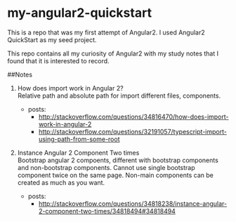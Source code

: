 # my-angular2-quickstart

This is a repo that was my first attempt of Angular2. I used Angular2 QuickStart as my seed project.

This repo contains all my curiosity of Angular2 with my study notes that I found that it is interested to record.

##Notes
1. How does import work in Angular 2?
   <br/> Relative path and absolute path for import different files, components.
	  * posts:
 		  * http://stackoverflow.com/questions/34816470/how-does-import-work-in-angular-2
 		  * http://stackoverflow.com/questions/32191057/typescript-import-using-path-from-some-root

2. Instance Angular 2 Component Two times
   <br/> Bootstrap angular 2 compoents, different with bootstrap components and non-bootstrap components.
	Cannot use single bootstrap component twice on the same page. Non-main components can be created
	as much as you want.
	  * posts:
		  * http://stackoverflow.com/questions/34818238/instance-angular-2-component-two-times/34818494#34818494
